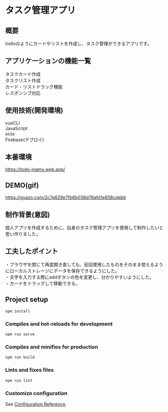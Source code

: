 # タスク管理アプリ
## 概要
trelloのようにカードやリストを作成し、タスク管理ができるアプリです。

## アプリケーションの機能一覧
タスクカード作成  
タスクリスト作成  
カード・リストドラッグ機能  
レスポンシブ対応

## 使用技術(開発環境)
vueCLI  
JavaScript  
scss  
Firebase(デプロイ)

## 本番環境
https://todo-inamu.web.app/

## DEMO(gif)
https://gyazo.com/2c7e629e7fb6b038d78afd1e858cdebb

## 制作背景(意図)
個人アプリを作成するために、自身のタスク管理アプリを使用して制作したいと思い作りました。

## 工夫したポイント
・ブラウザを閉じて再度開き直しても、前回使用したものをそのまま使えるようにローカルストレージにデータを保存できるようにした。  
・文字を入力する際にaddボタンの色を変更し、分かりやすいようにした。    
・カードをドラッグして移動できる。

## Project setup
```
npm install
```

### Compiles and hot-reloads for development
```
npm run serve
```

### Compiles and minifies for production
```
npm run build
```

### Lints and fixes files
```
npm run lint
```

### Customize configuration
See [Configuration Reference](https://cli.vuejs.org/config/).
